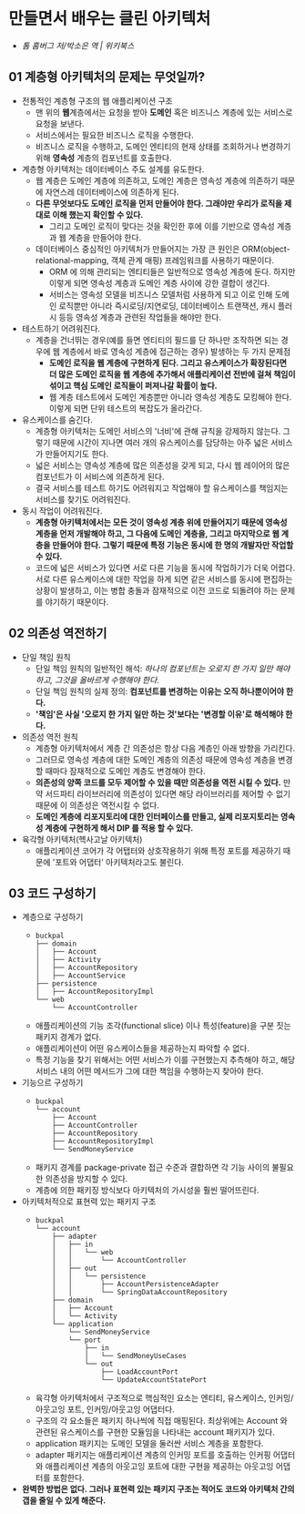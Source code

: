 # 만들면서 배우는 클린 아키텍처
- *톰 홈버그 저/박소은 역 | 위키북스*

## 01 계층형 아키텍처의 문제는 무엇일까?

- 전통적인 계층형 구조의 웹 애플리케이션 구조
  - 맨 위의 **웹**계층에서는 요청을 받아 **도메인** 혹은 비즈니스 계층에 있는 서비스로 요청을 보낸다.
  - 서비스에서는 필요한 비즈니스 로직을 수행한다.
  - 비즈니스 로직을 수행하고, 도메인 엔티티의 현재 상태를 조회하거나 변경하기 위해 **영속성** 계층의 컴포넌트를 호출한다. 
- 계층형 아키텍처는 데이터베이스 주도 설계를 유도한다.
  - 웹 계층은 도메인 계층에 의존하고, 도메인 계층은 영속성 계층에 의존하기 때문에 자연스레 데이터베이스에 의존하게 된다.
  - **다른 무엇보다도 도메인 로직을 먼저 만들어야 한다. 그래야만 우리가 로직을 제대로 이해 했는지 확인할 수 있다.**
    - 그리고 도메인 로직이 맞다는 것을 확인한 후에 이를 기반으로 영속성 계층과 웹 계층을 만들어야 한다.
  - 데이터베이스 중심적인 아키텍처가 만들어지는 가장 큰 원인은 ORM(object-relational-mapping, 객체 관계 매핑) 프레임워크를 사용하기 때문이다.
    - ORM 에 의해 관리되는 엔티티들은 일반적으로 영속성 계층에 둔다. 하지만 이렇게 되면 영속성 계층과 도메인 계층 사이에 강한 결합이 생긴다.
    - 서비스는 영속성 모델을 비즈니스 모델처럼 사용하게 되고 이로 인해 도메인 로직뿐만 아니라 즉시로딩/지연로딩, 데이터베이스 트랜잭션, 캐시 플러시 등등 영속성 계층과 관련된 작업들을 해야만 한다.
- 테스트하기 어려워진다.
  - 계층을 건너뛰는 경우(예를 들면 엔티티의 필드를 단 하나만 조작하면 되는 경우에 웹 계층에서 바로 영속성 계층에 접근하는 경우) 발생하는 두 가지 문제점
    - **도메인 로직을 웹 계층에 구현하게 된다. 그리고 유스케이스가 확장된다면 더 많은 도메인 로직을 웹 계층에 추가해서 애플리케이션 전반에 걸쳐 책임이 섞이고 핵심 도메인 로직들이 퍼져나갈 확률이 높다.**
    - 웹 계층 테스트에서 도메인 계층뿐만 아니라 영속성 계층도 모킹해야 한다. 이렇게 되면 단위 테스트의 복잡도가 올라간다.
- 유스케이스를 숨긴다.
  - 계층형 아키텍처는 도메인 서비스의 '너비'에 관해 규칙을 강제하지 않는다. 그렇기 때문에 시간이 지나면 여러 개의 유스케이스를 담당하는 아주 넓은 서비스가 만들어지기도 한다.
  - 넓은 서비스는 영속성 계층에 많은 의존성을 갖게 되고, 다시 웹 레이어의 많은 컴포넌트가 이 서비스에 의존하게 된다.
  - 결국 서비스를 테스트 하기도 어려워지고 작업해야 할 유스케이스를 책임지는 서비스를 찾기도 어려워진다.
- 동시 작업이 어려워진다.
  - **계층형 아키텍처에서는 모든 것이 영속성 계층 위에 만들어지기 때문에 영속성 계층을 먼저 개발해야 하고, 그 다음에 도메인 계층을, 그리고 마지막으로 웹 계층을
  만들어야 한다. 그렇기 때문에 특정 기능은 동시에 한 명의 개발자만 작업할 수 있다.**
  - 코드에 넓은 서비스가 있다면 서로 다른 기능을 동시에 작업하기가 더욱 어렵다. 서로 다른 유스케이스에 대한 작업을 하게 되면 같은 서비스를 동시에 편집하는 상황이 발생하고,
  이는 병합 충돌과 잠재적으로 이전 코드로 되돌려야 하는 문제를 야기하기 때문이다.


## 02 의존성 역전하기 

- 단일 책임 원칙
  - 단일 책임 원칙의 일반적인 해석: *하나의 컴포넌트는 오로지 한 가지 일만 해야 하고, 그것을 올바르게 수행해야 한다.*
  - 단일 책임 원칙의 실제 정의: **컴포넌트를 변경하는 이유는 오직 하나뿐이어야 한다.**
  - **'책임'은 사실 '오로지 한 가지 일만 하는 것'보다는 '변경할 이유'로 해석해야 한다.**
- 의존성 역전 원칙
  - 계층형 아키텍처에서 계층 간 의존성은 항상 다음 계층인 아래 방향을 가리킨다.
  - 그러므로 영속성 계층에 대한 도메인 계층의 의존성 때문에 영속성 계층을 변경할 때마다 잠재적으로 도메인 계층도 변경해야 한다.
  - **의존성의 양쪽 코드를 모두 제어할 수 있을 때만 의존성을 역전 시킬 수 있다.** 만약 서드파티 라이브러리에 의존성이 있다면 해당 라이브러리를 제어할 수 없기 때문에 이 의존성은 역전시킬 수 없다.
  - **도메인 계층에 리포지토리에 대한 인터페이스를 만들고, 실제 리포지토리는 영속성 계층에 구현하게 해서 DIP 를 적용 할 수 있다.**
- 육각형 아키텍처(헥사고날 아키텍처)
  - 애플리케이션 코어가 각 어탭터와 상호작용하기 위해 특정 포트를 제공하기 때문에 '포트와 어댑터' 아키텍처라고도 불린다.

## 03 코드 구성하기

- 계층으로 구성하기
  - ~~~
    buckpal
    ├── domain
    │   ├── Account
    │   ├── Activity
    │   ├── AccountRepository
    │   ├── AccountService
    ├── persistence
    │   ├── AccountRepositoryImpl
    └── web
        └── AccountController
    ~~~
  - 애플리케이션의 기능 조각(functional slice) 이나 특성(feature)을 구분 짓는 패키지 경계가 없다.
  - 애플리케이션이 어떤 유스케이스들을 제공하는지 파악할 수 없다.
  - 특정 기능을 찾기 위해서는 어떤 서비스가 이를 구현했는지 추측해야 하고, 해당 서비스 내의 어떤 메서드가 그에 대한 책임을 수행하는지 찾아야 한다.
- 기능으르 구성하기
  - ~~~
    buckpal
    └── account
        ├── Account
        ├── AccountController
        ├── AccountRepository
        ├── AccountRepositoryImpl
        └── SendMoneyService
    ~~~
  - 패키지 경계를 package-private 접근 수준과 결합하면 각 기능 사이의 불필요한 의존성을 방지할 수 있다.
  - 계층에 의한 패키징 방식보다 아키텍처의 가시성을 훨씬 떨어뜨린다.
- 아키텍처적으로 표현력 있는 패키지 구조
  - ~~~
    buckpal
    └── account
        ├── adapter
        │   ├── in
        │   │   └── web
        │   │       └── AccountController
        │   ├── out
        │   │   └── persistence
        │   │       ├── AccountPersistenceAdapter
        │   │       └── SpringDataAccountRepository
        ├── domain
        │   ├── Account
        │   └── Activity
        └── application
            └── SendMoneyService
            └── port
                ├── in
                │   └── SendMoneyUseCases
                └── out
                    ├── LoadAccountPort
                    └── UpdateAccountStatePort
    ~~~
  - 육각형 아키텍처에서 구조적으로 핵심적인 요소는 엔티티, 유스케이스, 인커밍/아웃고잉 포트, 인커밍/아웃고잉 어댑터다.
  - 구조의 각 요소들은 패키지 하나씩에 직접 매핑된다. 최상위에는 Account 와 관련된 유스케이스를 구현한 모듈임을 나타내는 account 패키지가 있다.
  - application 패키지는 도메인 모델을 둘러싼 서비스 계층을 포함한다.
  - adapter 패키지는 애플리케이션 계층의 인커밍 포트를 호출하는 인커핑 어댑터와 애플리케이션 계층의 아웃고잉 포트에 대한 구현을 제공하는 아웃고잉 어댑터를 포함한다.
- **완벽한 방법은 없다. 그러나 표현력 있는 패키지 구조는 적어도 코드와 아키텍처 간의 갭을 줄일 수 있게 해준다.**
